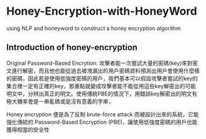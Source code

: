 # Honey-Encryption-with-HoneyWord
using NLP and honeyword to construct a honey encryption algorithm

## Introduction of honey-encryption
Original Password-Based Encrytion:
  攻擊者能一次嘗試大量的密碼(key)來對密文進行解密，而且他也能從過去被洩漏出的用戶密碼資料預測出用戶會使用什麼樣的密碼，因此若是使用低強度密碼的用戶，我們基本可以假設攻擊者嘗試的key的集合裡一定有正確的key，那重點就變成攻擊者能不能從用這些key解密出的可能明文中，分辨出真正的明文。使用傳統PBE的情況下，用錯誤key解密出的明文有極大機率會是一串亂碼或是沒有意義的字串，

Honey encryption 便是為了反制 brute-force attack 而被設計出來的系統，它能強化傳統的 Password-Based Encryption (PBE)，讓使用低強度密碼的用戶也能獲得相當的安全性
